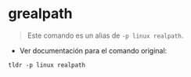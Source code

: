 # grealpath

> Este comando es un alias de `-p linux realpath`.

- Ver documentación para el comando original:

`tldr -p linux realpath`
